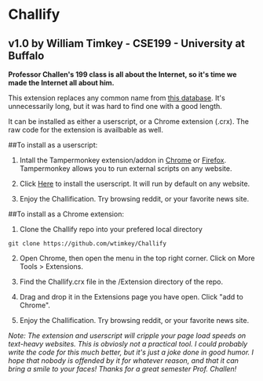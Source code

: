 # Challify
## v1.0 by William Timkey - CSE199 - University at Buffalo

**Professor Challen's 199 class is all about the Internet, so it's time we made the Internet all about him.**

This extension replaces any common name from [this database](https://github.com/enorvelle/NameDatabases/blob/master/NamesDatabases/first%20names/us.txt). It's unnecessarily long, but it was hard to find one with a good length.

It can be installed as either a userscript, or a Chrome extension (.crx). The raw code for the extension is availbable as well.

##To install as a userscript:

1. Intall the Tampermonkey extension/addon in [Chrome](https://chrome.google.com/webstore/detail/tampermonkey/dhdgffkkebhmkfjojejmpbldmpobfkfo) or [Firefox](https://addons.mozilla.org/en-US/firefox/addon/tampermonkey/). Tampermonkey allows you to run external scripts on any website.

2. Click [Here](https://github.com/wtimkey/Challify/raw/master/Userscript/Challify.user.js) to install the userscript. It will run by default on any website.

3. Enjoy the Challification. Try browsing reddit, or your favorite news site.

##To install as a Chrome extension:

1. Clone the Challify repo into your prefered local directory 
```
git clone https://github.com/wtimkey/Challify
```

2. Open Chrome, then open the menu in the top right corner. Click on More Tools > Extensions.

3. Find the Challify.crx file in the /Extension directory of the repo.

4. Drag and drop it in the Extensions page you have open. Click "add to Chrome".

5. Enjoy the Challification. Try browsing reddit, or your favorite news site.


*Note: The extension and userscript will cripple your page load speeds on text-heavy websites. This is obviosly not a practical tool. I could probably write the code for this much better, but it's just a joke done in good humor. I hope that nobody is offended by it for whatever reason, and that it can bring a smile to your faces! Thanks for a great semester Prof. Challen!*

